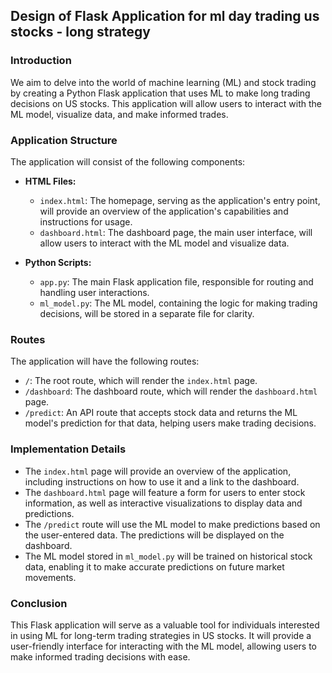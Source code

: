 ## Design of Flask Application for ml day trading us stocks - long strategy

### Introduction
We aim to delve into the world of machine learning (ML) and stock trading by creating a Python Flask application that uses ML to make long trading decisions on US stocks. This application will allow users to interact with the ML model, visualize data, and make informed trades.

### Application Structure
The application will consist of the following components:

- **HTML Files:**
  - `index.html`: The homepage, serving as the application's entry point, will provide an overview of the application's capabilities and instructions for usage.
  - `dashboard.html`: The dashboard page, the main user interface, will allow users to interact with the ML model and visualize data.

- **Python Scripts:**
  - `app.py`: The main Flask application file, responsible for routing and handling user interactions.
  - `ml_model.py`: The ML model, containing the logic for making trading decisions, will be stored in a separate file for clarity.

### Routes
The application will have the following routes:

- `/`: The root route, which will render the `index.html` page.
- `/dashboard`: The dashboard route, which will render the `dashboard.html` page.
- `/predict`: An API route that accepts stock data and returns the ML model's prediction for that data, helping users make trading decisions.

### Implementation Details
- The `index.html` page will provide an overview of the application, including instructions on how to use it and a link to the dashboard.
- The `dashboard.html` page will feature a form for users to enter stock information, as well as interactive visualizations to display data and predictions.
- The `/predict` route will use the ML model to make predictions based on the user-entered data. The predictions will be displayed on the dashboard.
- The ML model stored in `ml_model.py` will be trained on historical stock data, enabling it to make accurate predictions on future market movements.

### Conclusion
This Flask application will serve as a valuable tool for individuals interested in using ML for long-term trading strategies in US stocks. It will provide a user-friendly interface for interacting with the ML model, allowing users to make informed trading decisions with ease.